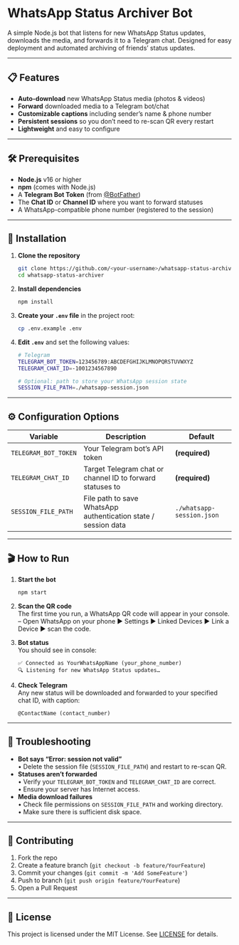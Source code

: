 # WhatsApp Status Archiver Bot

A simple Node.js bot that listens for new WhatsApp Status updates, downloads the media, and forwards it to a Telegram chat. Designed for easy deployment and automated archiving of friends’ status updates.

---

## 📋 Features

- **Auto-download** new WhatsApp Status media (photos & videos)
- **Forward** downloaded media to a Telegram bot/chat
- **Customizable captions** including sender’s name & phone number
- **Persistent sessions** so you don’t need to re-scan QR every restart
- **Lightweight** and easy to configure

---

## 🛠 Prerequisites

- **Node.js** v16 or higher  
- **npm** (comes with Node.js)  
- A **Telegram Bot Token** (from [@BotFather](https://t.me/BotFather))  
- The **Chat ID** or **Channel ID** where you want to forward statuses  
- A WhatsApp-compatible phone number (registered to the session)

---

## 🚀 Installation

1. **Clone the repository**

   ```bash
   git clone https://github.com/<your-username>/whatsapp-status-archiver.git
   cd whatsapp-status-archiver
   ```

2. **Install dependencies**

   ```bash
   npm install
   ```

3. **Create your `.env` file** in the project root:

   ```bash
   cp .env.example .env
   ```

4. **Edit `.env`** and set the following values:

   ```bash
   # Telegram
   TELEGRAM_BOT_TOKEN=123456789:ABCDEFGHIJKLMNOPQRSTUVWXYZ
   TELEGRAM_CHAT_ID=-1001234567890

   # Optional: path to store your WhatsApp session state
   SESSION_FILE_PATH=./whatsapp-session.json
   ```

---

## ⚙️ Configuration Options

| Variable             | Description                                                      | Default                   |
|----------------------|------------------------------------------------------------------|---------------------------|
| `TELEGRAM_BOT_TOKEN` | Your Telegram bot’s API token                                    | **(required)**            |
| `TELEGRAM_CHAT_ID`   | Target Telegram chat or channel ID to forward statuses to        | **(required)**            |
| `SESSION_FILE_PATH`  | File path to save WhatsApp authentication state / session data   | `./whatsapp-session.json` |

---

## 🎬 How to Run

1. **Start the bot**

   ```bash
   npm start
   ```

2. **Scan the QR code**  
   The first time you run, a WhatsApp QR code will appear in your console.  
   – Open WhatsApp on your phone ▶ Settings ▶ Linked Devices ▶ Link a Device ▶ scan the code.

3. **Bot status**  
   You should see in console:
   ```
   ✅ Connected as YourWhatsAppName (your_phone_number)
   🔍 Listening for new WhatsApp Status updates…
   ```

4. **Check Telegram**  
   Any new status will be downloaded and forwarded to your specified chat ID, with caption:
   ```
   @ContactName (contact_number)
   ```

---

## 🔧 Troubleshooting

- **Bot says “Error: session not valid”**  
  • Delete the session file (`SESSION_FILE_PATH`) and restart to re-scan QR.  
- **Statuses aren’t forwarded**  
  • Verify your `TELEGRAM_BOT_TOKEN` and `TELEGRAM_CHAT_ID` are correct.  
  • Ensure your server has Internet access.  
- **Media download failures**  
  • Check file permissions on `SESSION_FILE_PATH` and working directory.  
  • Make sure there is sufficient disk space.

---

## 🤝 Contributing

1. Fork the repo  
2. Create a feature branch (`git checkout -b feature/YourFeature`)  
3. Commit your changes (`git commit -m 'Add SomeFeature'`)  
4. Push to branch (`git push origin feature/YourFeature`)  
5. Open a Pull Request

---

## 📜 License

This project is licensed under the MIT License. See [LICENSE](LICENSE) for details.
